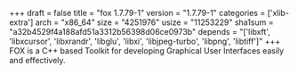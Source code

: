 +++
draft = false
title = "fox 1.7.79-1"
version = "1.7.79-1"
categories = ['xlib-extra']
arch = "x86_64"
size = "4251976"
usize = "11253229"
sha1sum = "a32b4529f4a188afd51a3312b56398d06ce0973b"
depends = "['libxft', 'libxcursor', 'libxrandr', 'libglu', 'libxi', 'libjpeg-turbo', 'libpng', 'libtiff']"
+++
FOX is a C++ based Toolkit for developing Graphical User Interfaces easily and effectively.